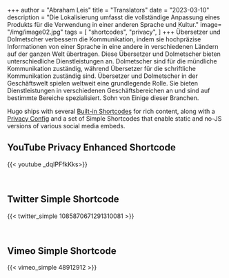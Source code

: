 +++
author = "Abraham Leis"
title = "Translators"
date = "2023-03-10"
description = "Die Lokalisierung umfasst die vollständige Anpassung eines Produkts für die Verwendung in einer anderen Sprache und Kultur."
image= "/img/image02.jpg"
tags = [
    "shortcodes",
    "privacy",
]
+++
Übersetzer und Dolmetscher verbessern die Kommunikation, indem sie hochpräzise Informationen von einer Sprache in eine andere in verschiedenen Ländern auf der ganzen Welt übertragen. Diese Übersetzer und Dolmetscher bieten unterschiedliche Dienstleistungen an. Dolmetscher sind für die mündliche Kommunikation zuständig, während Übersetzer für die schriftliche Kommunikation zuständig sind.
Übersetzer und Dolmetscher in der Geschäftswelt spielen weltweit eine grundlegende Rolle. Sie bieten Dienstleistungen in verschiedenen Geschäftsbereichen an und sind auf bestimmte Bereiche spezialisiert. Sohn von Einige dieser Branchen.

Hugo ships with several [Built-in Shortcodes](https://gohugo.io/content-management/shortcodes/#use-hugos-built-in-shortcodes) for rich content, along with a [Privacy Config](https://gohugo.io/about/hugo-and-gdpr/) and a set of Simple Shortcodes that enable static and no-JS versions of various social media embeds.

<!--more-->


## YouTube Privacy Enhanced Shortcode

{{< youtube _dqIPFfkKks>}}

<br>


## Twitter Simple Shortcode

{{< twitter_simple 1085870671291310081 >}}

<br>



## Vimeo Simple Shortcode

{{< vimeo_simple 48912912 >}}
